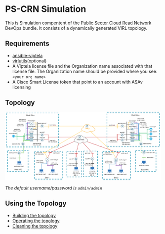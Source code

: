# PS-CRN Simulation

This is Simulation compentent of the [Public Sector Cloud Read Network](crn_overview.md) DevOps bundle.  It consists of
a dynamically generated VIRL topology.

## Requirements

* [ansible-viptela](https://github.com/CiscoDevNet/ansible-viptela)
* [virlutils](https://github.com/CiscoDevNet/virlutils)(optional)
* A Viptela license file and the Organization name associated with that license file.  The Organization name should be provided where you see: `<your org name>`
* A Cisco Smart License token that point to an account with ASAv licensing

## Topology

![Alt Text](images/virl_topology.png)

_The default username/password is `admin/admin`_

## Using the Topology
* [Building the topology](virl/build.md)
* [Operating the topology](virl/operate.md)
* [Cleaning the topology](virl/clean.md)